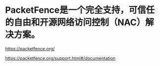 # PacketFence是一个完全支持，可信任的自由和开源网络访问控制（NAC）解决方案。

https://packetfence.org/

https://packetfence.org/support.html#/documentation